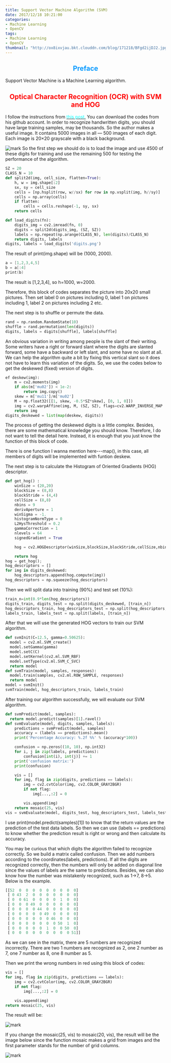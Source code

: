 ```yaml
---
title: Support Vector Machine Algorithm (SVM)
date: 2017/12/18 10:21:00
categories:
- Machine Learning
- OpenCV
tags:
- Machine Learning
- OpenCV
thumbnail: "http://ox8ixvjau.bkt.clouddn.com/blog/171218/BFgd2ijDJ2.jpg"
---
```


## <font color=#0099ff><center> Preface </center></font> ##
Support Vector Machine is a Machine Learning algorithm.

## <font color=red><center> Optical Character Recognition (OCR) with SVM and HOG </center></font> ##
I follow the instructions from [<font color=cyan>this post.</font>](https://www.learnopencv.com/handwritten-digits-classification-an-opencv-c-python-tutorial/) You can download the codes from his github account. In order to recognize handwritten digits, you should have large training samples, may be thousands. So the author makes a useful image. It contains 5000 images in all — 500 images of each digit. Each image is 20×20 grayscale with a black background.

![mark](http://ox8ixvjau.bkt.clouddn.com/blog/171218/fhj120DH07.png?imageslim)
So the first step we should do is to load the image and use 4500 of these digits for training and use the remaining 500 for testing the performance of the algorithm.
```python
SZ = 20
CLASS_N = 10
def split2d(img, cell_size, flatten=True):
    h, w = img.shape[:2]
    sx, sy = cell_size
    cells = [np.hsplit(row, w//sx) for row in np.vsplit(img, h//sy)]
    cells = np.array(cells)
    if flatten:
        cells = cells.reshape(-1, sy, sx)
    return cells

def load_digits(fn):
    digits_img = cv2.imread(fn, 0)
    digits = split2d(digits_img, (SZ, SZ))
    labels = np.repeat(np.arange(CLASS_N), len(digits)/CLASS_N)
    return digits, labels
digits, labels = load_digits('digits.png')
```
The result of print(img.shape) will be (1000, 2000).
```cpp
a = [1,2,3,4,5]
b = a[:4]
print(b)
```
The result is [1,2,3,4], so h=1000, w=2000.


Therefore, this block of codes separates the picture into 20x20 small pictures. Then set label 0 on pictures including 0, label 1 on pictures including 1, label 2 on pictures including 2 etc.

The next step is to shuffle or permute the data.
```python
rand = np.random.RandomState(10)
shuffle = rand.permutation(len(digits))
digits, labels = digits[shuffle], labels[shuffle]
```

An obvious variation in writing among people is the slant of their writing. Some writers have a right or forward slant where the digits are slanted forward, some have a backward or left slant, and some have no slant at all. We can help the algorithm quite a bit by fixing this vertical slant so it does not have to learn this variation of the digits. So, we use the codes below to get the deskewed (fixed) version of digits.
```python
ef deskew(img):
    m = cv2.moments(img)
    if abs(m['mu02']) < 1e-2:
        return img.copy()
    skew = m['mu11']/m['mu02']
    M = np.float32([[1, skew, -0.5*SZ*skew], [0, 1, 0]])
    img = cv2.warpAffine(img, M, (SZ, SZ), flags=cv2.WARP_INVERSE_MAP | cv2.INTER_LINEAR)
    return img
digits_deskewed = list(map(deskew, digits))
```
The process of getting the deskewed digits is a little complex. Besides, there are some mathematical knowledge you should know. Therefore, I do not want to tell the detail here. Instead, it is enough that you just know the function of this block of code.

There is one function I wanna mention here---map(), in this case, all members of digits will be implemented with funtion deskew.

The next step is to calculate the Histogram of Oriented Gradients (HOG) descriptor.
```python
def get_hog() :
    winSize = (20,20)
    blockSize = (8,8)
    blockStride = (4,4)
    cellSize = (8,8)
    nbins = 9
    derivAperture = 1
    winSigma = -1.
    histogramNormType = 0
    L2HysThreshold = 0.2
    gammaCorrection = 1
    nlevels = 64
    signedGradient = True

    hog = cv2.HOGDescriptor(winSize,blockSize,blockStride,cellSize,nbins,derivAperture,winSigma,histogramNormType,L2HysThreshold,gammaCorrection,nlevels, signedGradient)

    return hog
hog = get_hog();
hog_descriptors = []
for img in digits_deskewed:
    hog_descriptors.append(hog.compute(img))
hog_descriptors = np.squeeze(hog_descriptors)
```

Then we will split data into training (90%) and test set (10%):
```python
train_n=int(0.9*len(hog_descriptors))
digits_train, digits_test = np.split(digits_deskewed, [train_n])
hog_descriptors_train, hog_descriptors_test = np.split(hog_descriptors, [train_n])
labels_train, labels_test = np.split(labels, [train_n])
```

After that we will use the generated HOG vectors to train our SVM algorithm.
```python
def svmInit(C=12.5, gamma=0.50625):
  model = cv2.ml.SVM_create()
  model.setGamma(gamma)
  model.setC(C)
  model.setKernel(cv2.ml.SVM_RBF)
  model.setType(cv2.ml.SVM_C_SVC)
  return model
def svmTrain(model, samples, responses):
  model.train(samples, cv2.ml.ROW_SAMPLE, responses)
  return model
model = svmInit()
svmTrain(model, hog_descriptors_train, labels_train)
```
After training our algorithm successfully, we will evaluate our SVM algorithm.
```python
def svmPredict(model, samples):
  return model.predict(samples)[1].ravel()
def svmEvaluate(model, digits, samples, labels):
    predictions = svmPredict(model, samples)
    accuracy = (labels == predictions).mean()
    print('Percentage Accuracy: %.2f %%' % (accuracy*100))

    confusion = np.zeros((10, 10), np.int32)
    for i, j in zip(labels, predictions):
        confusion[int(i), int(j)] += 1
    print('confusion matrix:')
    print(confusion)

    vis = []
    for img, flag in zip(digits, predictions == labels):
        img = cv2.cvtColor(img, cv2.COLOR_GRAY2BGR)
        if not flag:
            img[...,:2] = 0

        vis.append(img)
    return mosaic(25, vis)
vis = svmEvaluate(model, digits_test, hog_descriptors_test, labels_test)
```
I use print(model.predict(samples)[1]) to know that the return values are the prediction of the test data labels. So then we can use (labels == predictions) to know whether the prediction result is right or wrong and then calculate its accuracy.

You may be curious that which digits the algorithm failed to recognize correctly. So we build a matrix called confusion. Then we add numbers according to the coordinates(labels, predictions). If all the digits are recognized correctly, then the numbers will only be added on diagonal line since the values of labels are the same to predictions. Besides, we can also know how the number was mistakenly recognized, such as 1->7, 8->5. Below is the example.
```python
[[52  0  0  0  0  0  0  0  0  0]
 [ 0 43  2  0  0  0  0  0  0  0]
 [ 0  0 61  0  0  0  0  1  0  0]
 [ 0  0  0 49  0  0  0  0  0  0]
 [ 0  0  0  0 44  0  0  0  0  0]
 [ 0  0  0  0  0 49  0  0  0  0]
 [ 0  0  0  0  0  0 46  0  0  0]
 [ 0  0  0  0  0  0  0 50  1  0]
 [ 0  0  0  0  0  1  0  0 50  0]
 [ 0  0  0  0  0  0  0  0  0 51]]
```
As we can see in the matrix, there are 5 numbers are recognized incorrectly. There are two 1 numbers are recognized as 2, one 2 number as 7, one 7 number as 8, one 8 number as 5.

Then we print the wrong numbers in red using this block of codes:
```python
vis = []
for img, flag in zip(digits, predictions == labels):
    img = cv2.cvtColor(img, cv2.COLOR_GRAY2BGR)
    if not flag:
        img[...,:2] = 0

    vis.append(img)
return mosaic(25, vis)
```
The result will be:

![mark](http://ox8ixvjau.bkt.clouddn.com/blog/171219/DKLLf0D9D6.jpg?imageslim)

If you change the mosaic(25, vis) to mosaic(20, vis), the result will be the image below since the function mosaic makes a grid from images and the first parameter stands for the number of grid columns.

![mark](http://ox8ixvjau.bkt.clouddn.com/blog/171219/mECBg02E2J.jpg?imageslim)
